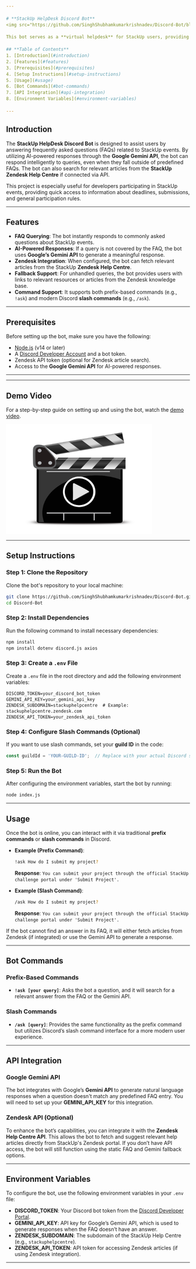 ```yaml
---

# **StackUp HelpDesk Discord Bot**  
<img src="https://github.com/SinghShubhamkumarkrishnadev/Discord-Bot/blob/main/bot.png" width="150" height="200" alt="BOT">

This bot serves as a **virtual helpdesk** for StackUp users, providing quick and efficient responses to common FAQs about StackUp challenges and events. It integrates AI-powered responses for complex queries, ensuring that users always have the support they need.

## **Table of Contents**  
1. [Introduction](#introduction)  
2. [Features](#features)  
3. [Prerequisites](#prerequisites)  
4. [Setup Instructions](#setup-instructions)  
5. [Usage](#usage)  
6. [Bot Commands](#bot-commands)  
7. [API Integration](#api-integration)  
8. [Environment Variables](#environment-variables)  

---
```


## **Introduction**  
The **StackUp HelpDesk Discord Bot** is designed to assist users by answering frequently asked questions (FAQs) related to StackUp events. By utilizing AI-powered responses through the **Google Gemini API**, the bot can respond intelligently to queries, even when they fall outside of predefined FAQs. The bot can also search for relevant articles from the **StackUp Zendesk Help Centre** if connected via API.

This project is especially useful for developers participating in StackUp events, providing quick access to information about deadlines, submissions, and general participation rules.

---

## **Features**  
- **FAQ Querying**: The bot instantly responds to commonly asked questions about StackUp events.
- **AI-Powered Responses**: If a query is not covered by the FAQ, the bot uses **Google’s Gemini API** to generate a meaningful response.
- **Zendesk Integration**: When configured, the bot can fetch relevant articles from the StackUp **Zendesk Help Centre**.
- **Fallback Support**: For unhandled queries, the bot provides users with links to relevant resources or articles from the Zendesk knowledge base.
- **Command Support**: It supports both prefix-based commands (e.g., `!ask`) and modern Discord **slash commands** (e.g., `/ask`).

---

## **Prerequisites**
Before setting up the bot, make sure you have the following:
- [Node.js](https://nodejs.org/) (v14 or later)
- A [Discord Developer Account](https://discord.com/developers/applications) and a bot token.
- Zendesk API token (optional for Zendesk article search).
- Access to the **Google Gemini API** for AI-powered responses.

---

---

## **Demo Video**  
For a step-by-step guide on setting up and using the bot, watch the [demo video](https://youtu.be/lOwMWzFHDWg?feature=shared).

<a href="https://youtu.be/lOwMWzFHDWg?feature=shared">
    <img src="https://github.com/SinghShubhamkumarkrishnadev/Bounty-Llama-Chatbot-with-Sentiment-Analysis-Integration/blob/main/videos.png" width="400" height="300" alt="Watch the demo video">
</a>

---

## **Setup Instructions**

### **Step 1: Clone the Repository**
Clone the bot's repository to your local machine:
```bash
git clone https://github.com/SinghShubhamkumarkrishnadev/Discord-Bot.git
cd Discord-Bot
```

### **Step 2: Install Dependencies**
Run the following command to install necessary dependencies:
```bash
npm install
npm install dotenv discord.js axios
```

### **Step 3: Create a `.env` File**
Create a `.env` file in the root directory and add the following environment variables:

```plaintext
DISCORD_TOKEN=your_discord_bot_token
GEMINI_API_KEY=your_gemini_api_key
ZENDESK_SUBDOMAIN=stackuphelpcentre  # Example: stackuphelpcentre.zendesk.com
ZENDESK_API_TOKEN=your_zendesk_api_token
```

### **Step 4: Configure Slash Commands (Optional)**
If you want to use slash commands, set your **guild ID** in the code:
```js
const guildId = 'YOUR-GUILD-ID';  // Replace with your actual Discord server (guild) ID
```

### **Step 5: Run the Bot**
After configuring the environment variables, start the bot by running:
```bash
node index.js
```

---

## **Usage**

Once the bot is online, you can interact with it via traditional **prefix commands** or **slash commands** in Discord. 

- **Example (Prefix Command)**:
  ```bash
  !ask How do I submit my project?
  ```
  **Response**: `You can submit your project through the official StackUp challenge portal under 'Submit Project'.`

- **Example (Slash Command)**:
  ```bash
  /ask How do I submit my project?
  ```
  **Response**: `You can submit your project through the official StackUp challenge portal under 'Submit Project'.`

If the bot cannot find an answer in its FAQ, it will either fetch articles from Zendesk (if integrated) or use the Gemini API to generate a response.

---

## **Bot Commands**

### **Prefix-Based Commands**
- **`!ask [your query]`**: Asks the bot a question, and it will search for a relevant answer from the FAQ or the Gemini API.

### **Slash Commands**
- **`/ask [query]`**: Provides the same functionality as the prefix command but utilizes Discord’s slash command interface for a more modern user experience.

---

## **API Integration**

### **Google Gemini API**  
The bot integrates with Google’s **Gemini API** to generate natural language responses when a question doesn't match any predefined FAQ entry. You will need to set up your **GEMINI_API_KEY** for this integration.

### **Zendesk API (Optional)**  
To enhance the bot’s capabilities, you can integrate it with the **Zendesk Help Centre API**. This allows the bot to fetch and suggest relevant help articles directly from StackUp's Zendesk portal. If you don’t have API access, the bot will still function using the static FAQ and Gemini fallback options.

---

## **Environment Variables**

To configure the bot, use the following environment variables in your `.env` file:

- **DISCORD_TOKEN**: Your Discord bot token from the [Discord Developer Portal](https://discord.com/developers/applications).
- **GEMINI_API_KEY**: API key for Google’s Gemini API, which is used to generate responses when the FAQ doesn’t have an answer.
- **ZENDESK_SUBDOMAIN**: The subdomain of the StackUp Help Centre (e.g., `stackuphelpcentre`).
- **ZENDESK_API_TOKEN**: API token for accessing Zendesk articles (if using Zendesk integration).

---

